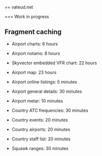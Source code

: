 == vateud.net

=== Work in progress

## Fragment caching

* Airport charts: 6 hours
* Airport notams: 8 hours
* Skyvector embedded VFR chart: 22 hours
* Airport map: 23 hours
* Airport online listings: 5 minutes
* Airport general details: 30 minutes
* Airport metar: 10 minutes

* Country ATC frequencies: 30 minutes
* Country events: 20 minutes
* Country airports: 20 minutes
* Country staff list: 20 minutes
* Squawk ranges: 30 minutes
